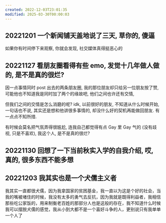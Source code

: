 ```yaml
---
created: 2022-12-03T23:01:35
modified: 2025-03-30T00:00:03
---
```


## 20221201 一个新闻铺天盖地说了三天, 草你的, 傻逼

如果你有时间停下来观察, 你就会发现, 社交媒体真得挺恶心的

## 20221127 看朋友圈看得有些 emo, 发觉十几年做人做的, 是不是真的很烂?

因一点事情同时 post 出去的两条朋友圈, 我的那位朋友却只给另一位朋友按了赞, 可能他也不知道我是同时加了两个的缘故吧, 他们之间也许还有交情,

但我们之间的交情是怎么消磨的呢? idk, 以前很好的朋友, 不知道从什么时候开始, 一句话也不说, 其实还是想和他讲很多事情的, 却没什么好的契机再能做回朋友. 有一点点不知所措.

有时候会莫名把气氛弄得很尴尬, 连我自己都觉得有点 Gay 里 Gay 气的 (没有歧视, 只是不喜欢), 我这个人, 是不是真的很烂?

## 20221130 回想了一下当前秋实入学的自我介绍, 哎, 真的, 很多东西不能多想

## 20221203 我其实也是一个犬儒主义者

我其实一直都很犬儒，因为我拿国家的贫困基金，我一直以为这是个好的社会，当我的嘴被堵住的时候，我没有太多的勇气去反抗，因为我就是既得利益者，我相信那些吃公家饭的，用来制衡老百姓的那部分人也是这般的存在，我不知道什么时候我可以摆脱犬儒的感觉，我从小到大都不是一个喜好斗争的人，更别说只有我单单一个人了
